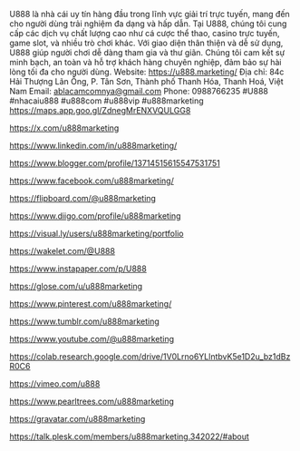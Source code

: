 U888 là nhà cái uy tín hàng đầu trong lĩnh vực giải trí trực tuyến, mang đến cho người dùng trải nghiệm đa dạng và hấp dẫn. Tại U888, chúng tôi cung cấp các dịch vụ chất lượng cao như cá cược thể thao, casino trực tuyến, game slot, và nhiều trò chơi khác. Với giao diện thân thiện và dễ sử dụng, U888 giúp người chơi dễ dàng tham gia và thư giãn. Chúng tôi cam kết sự minh bạch, an toàn và hỗ trợ khách hàng chuyên nghiệp, đảm bảo sự hài lòng tối đa cho người dùng.
Website: https://u888.marketing/
Địa chỉ: 84c Hải Thượng Lãn Ông, P. Tân Sơn, Thành phố Thanh Hóa, Thanh Hoá, Việt Nam
Email: ablacamcomnya@gmail.com
Phone: 0988766235
#U888 #nhacaiu888 #u888com #u888vip #u888marketing
https://maps.app.goo.gl/ZdnegMrENXVQULGG8

https://x.com/u888marketing

https://www.linkedin.com/in/u888marketing/

https://www.blogger.com/profile/13714515615547531751

https://www.facebook.com/u888marketing/

https://flipboard.com/@u888marketing

https://www.diigo.com/profile/u888marketing

https://visual.ly/users/u888marketing/portfolio

https://wakelet.com/@U888

https://www.instapaper.com/p/U888

https://glose.com/u/u888marketing

https://www.pinterest.com/u888marketing/

https://www.tumblr.com/u888marketing

https://www.youtube.com/@u888marketing

https://colab.research.google.com/drive/1V0Lrno6YLlntbvK5e1D2u_bz1dBzR0C6

https://vimeo.com/u888

https://www.pearltrees.com/u888marketing

https://gravatar.com/u888marketing

https://talk.plesk.com/members/u888marketing.342022/#about


